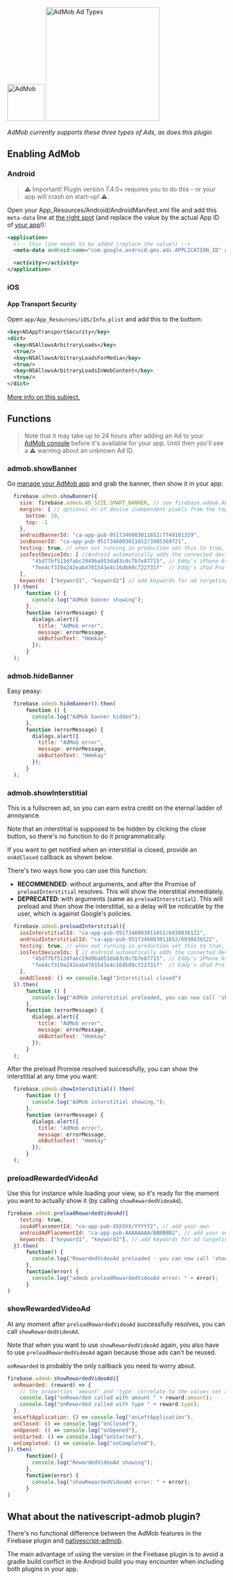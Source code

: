 <img src="https://raw.githubusercontent.com/EddyVerbruggen/nativescript-plugin-firebase/master/docs/images/features/admob.png" height="85px" alt="AdMob"/>

<img src="https://raw.githubusercontent.com/EddyVerbruggen/nativescript-plugin-firebase/master/docs/images/admob-types.png" height="262px" alt="AdMob Ad Types"/>

_AdMob currently supports these three types of Ads, as does this plugin_

## Enabling AdMob

### Android
> ⚠️ Important! Plugin version 7.4.0+ requires you to do this - or your app will crash on start-up! ⚠️

Open your App_Resources/Android/AndroidManifest.xml file and add this `meta-data` line at [the right spot](https://github.com/EddyVerbruggen/nativescript-plugin-firebase/blob/3fe3f6b4b9d1b83b048b10472bec923f64e08c75/demo/app_resources/Android/src/main/AndroidManifest.xml#L28-L30) (and replace the value by the actual App ID of [your app](https://apps.admob.com/)!):

```xml
<application>
  <!-- this line needs to be added (replace the value!) -->
  <meta-data android:name="com.google.android.gms.ads.APPLICATION_ID" android:value="ca-app-pub-3940256099942544~3347511713" />

  <activity></activity>
</application>
```

### iOS

#### App Transport Security
Open `app/App_Resources/iOS/Info.plist` and add this to the bottom:

```xml
<key>NSAppTransportSecurity</key>
<dict>
  <key>NSAllowsArbitraryLoads</key>
  <true/>
  <key>NSAllowsArbitraryLoadsForMedia</key>
  <true/>
  <key>NSAllowsArbitraryLoadsInWebContent</key>
  <true/>
</dict>
```

[More info on this subject.](https://firebase.google.com/docs/admob/ios/app-transport-security)

## Functions
> Note that it may take up to 24 hours after adding an Ad to your [AdMob console](https://apps.admob.com) before it's available for your app. Until then you'll see a ⚠️ warning about an unknown Ad ID.

### admob.showBanner
Go [manage your AdMob app](https://apps.admob.com) and grab the banner, then show it in your app:

```js
  firebase.admob.showBanner({
    size: firebase.admob.AD_SIZE.SMART_BANNER, // see firebase.admob.AD_SIZE for all options
    margins: { // optional nr of device independent pixels from the top or bottom (don't set both)
      bottom: 10,
      top: -1
    },
    androidBannerId: "ca-app-pub-9517346003011652/7749101329",
    iosBannerId: "ca-app-pub-9517346003011652/3985369721",
    testing: true, // when not running in production set this to true, Google doesn't like it any other way
    iosTestDeviceIds: [ //Android automatically adds the connected device as test device with testing:true, iOS does not
        "45d77bf513dfabc2949ba053da83c0c7b7e87715", // Eddy's iPhone 6s
        "fee4cf319a242eab4701543e4c16db89c722731f"  // Eddy's iPad Pro
    ],
    keywords: ["keyword1", "keyword2"] // add keywords for ad targeting
  }).then(
      function () {
        console.log("AdMob banner showing");
      },
      function (errorMessage) {
        dialogs.alert({
          title: "AdMob error",
          message: errorMessage,
          okButtonText: "Hmmkay"
        });
      }
  );
```

### admob.hideBanner
Easy peasy:

```js
  firebase.admob.hideBanner().then(
      function () {
        console.log("AdMob banner hidden");
      },
      function (errorMessage) {
        dialogs.alert({
          title: "AdMob error",
          message: errorMessage,
          okButtonText: "Hmmkay"
        });
      }
  );
```

### admob.showInterstitial
This is a fullscreen ad, so you can earn extra credit on the eternal ladder of annoyance.

Note that an interstitial is supposed to be hidden by clicking the close button, so there's no function to do it programmatically.

If you want to get notified when an interstitial is closed, provide an `onAdClosed` callback as shown below.

There's two ways how you can use this function:

* **RECOMMENDED**: without arguments, and after the Promise of `preloadInterstitial` resolves. This will show the interstitial immediately.
* **DEPRECATED**: with arguments (same as `preloadInterstitial`). This will preload and *then* show the interstitial, so a delay will be noticable by the user, which is against Google's policies.

```js
  firebase.admob.preloadInterstitial({
    iosInterstitialId: "ca-app-pub-9517346003011652/6938836122",
    androidInterstitialId: "ca-app-pub-9517346003011652/6938836122",
    testing: true, // when not running in production set this to true, Google doesn't like it any other way
    iosTestDeviceIds: [ // Android automatically adds the connected device as test device with testing:true, iOS does not
        "45d77bf513dfabc2949ba053da83c0c7b7e87715", // Eddy's iPhone 6s
        "fee4cf319a242eab4701543e4c16db89c722731f"  // Eddy's iPad Pro
    ],
    onAdClosed: () => console.log("Interstitial closed")
  }).then(
      function () {
        console.log("AdMob interstitial preloaded, you can now call 'showInterstitial' at any time to show it without delay.");
      },
      function (errorMessage) {
        dialogs.alert({
          title: "AdMob error",
          message: errorMessage,
          okButtonText: "Hmmkay"
        });
      }
  );
```

After the preload Promise resolved successfully, you can show the interstitial at any time you want:

```js
  firebase.admob.showInterstitial().then(
      function () {
        console.log("AdMob interstitial showing.");
      },
      function (errorMessage) {
        dialogs.alert({
          title: "AdMob error",
          message: errorMessage,
          okButtonText: "Hmmkay"
        });
      }
  );
```

### preloadRewardedVideoAd
Use this for instance while loading your view, so it's ready for the moment you want to actually show it (by calling `showRewardedVideoAd`).

```js
firebase.admob.preloadRewardedVideoAd({
    testing: true,
    iosAdPlacementId: "ca-app-pub-XXXXXX/YYYYY2", // add your own
    androidAdPlacementId: "ca-app-pub-AAAAAAAA/BBBBBB2", // add your own
    keywords: ["keyword1", "keyword2"], // add keywords for ad targeting
  }).then(
      function() {
        console.log("RewardedVideoAd preloaded - you can now call 'showRewardedVideoAd' whenever you're ready to do so");
      },
      function(error) {
        console.log("admob preloadRewardedVideoAd error: " + error);
      }
)
```

### showRewardedVideoAd
At any moment after `preloadRewardedVideoAd` successfully resolves, you can call `showRewardedVideoAd`.

Note that when you want to use `showRewardedVideoAd` again, you also have to use `preloadRewardedVideoAd` again because those ads can't be reused.

`onRewarded` is probably the only callback you need to worry about.

```js
firebase.admob.showRewardedVideoAd({
  onRewarded: (reward) => {
    // the properties 'amount' and 'type' correlate to the values set at https://apps.admob.com
    console.log("onRewarded called with amount " + reward.amount);
    console.log("onRewarded called with type " + reward.type);
  },
  onLeftApplication: () => console.log("onLeftApplication"),
  onClosed: () => console.log("onClosed"),
  onOpened: () => console.log("onOpened"),
  onStarted: () => console.log("onStarted"),
  onCompleted: () => console.log("onCompleted"),
}).then(
      function() {
        console.log("RewardedVideoAd showing");
      },
      function(error) {
        console.log("showRewardedVideoAd error: " + error);
      }
)
```

## What about the nativescript-admob plugin?
There's no functional difference between the AdMob features in the Firebase plugin and
[nativescript-admob](https://github.com/EddyVerbruggen/nativescript-admob).

The main advantage of using the version in the Firebase plugin is to avoid a gradle build conflict
in the Android build you may encounter when including both plugins in your app.
